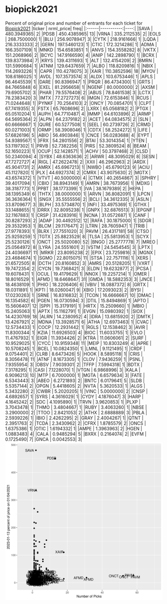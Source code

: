 # biopick2021
Percent of original price and number of entrants for each ticket for [Biopick2021](https://twitter.com/hashtag/Biopick2021)
|ticker |  nrml_price| freq|
|:------|-----------:|----:|
|SAVA   | 480.3949365|    2|
|PDSB   | 450.4385965|   13|
|VRNA   | 335.2112535|    2|
|EOLS   | 268.7500000|    1|
|BLU    | 256.9078947|    3|
|CYTK   | 218.9161666|    1|
|LQDA   | 216.3333333|    2|
|GERN   | 197.5460123|    1|
|CTIC   | 172.3214286|    1|
|ADMA   | 166.3507109|    1|
|MNKD   | 154.6583851|    1|
|ANVS   | 154.3558282|    8|
|VKTX   | 151.2068966|    2|
|BCYC   | 147.9166590|    4|
|ANIP   | 142.2898790|    1|
|BCRX   | 139.8373984|    7|
|KRYS   | 139.4311693|    1|
|ALT    | 132.4154209|    2|
|BMRN   | 131.5990684|    1|
|ATNM   | 129.6437659|    7|
|ALBO   | 118.8209816|    1|
|NBIX   | 114.2693226|    1|
|CAPR   | 110.4278075|    3|
|XAIR   | 110.3852596|   18|
|MYOV   | 108.6186025|    1|
|AVDL   | 107.3573574|    3|
|ALDX   | 103.6753446|    1|
|APLS   |  96.4645539|    1|
|DARE   |  90.8396947|    1|
|PRQR   |  86.4734300|    1|
|GRTS   |  84.7665848|    6|
|EXEL   |  81.2956658|    1|
|NGENF  |  80.0000000|    2|
|AXSM   |  79.6905702|    3|
|PHAR   |  79.5576408|    2|
|ABUS   |  78.8461538|    3|
|LCTX   |  78.2383420|    3|
|IMTX   |  77.2727273|    6|
|IMGN   |  72.6153846|    1|
|RCUS   |  71.0244648|    1|
|PYNKF  |  70.2564103|    2|
|ONCY   |  70.0854701|    1|
|CLPT   |  67.7419355|    3|
|FSTX   |  65.7608696|    2|
|LXRX   |  65.0568182|    2|
|PTGX   |  65.0510204|    1|
|AUPH   |  64.7710487|    4|
|IMMP   |  64.6103896|    2|
|ARMP   |  64.5695364|    2|
|ALPN   |  64.2379182|    2|
|ACET   |  64.0834575|    2|
|SLN    |  60.6666667|    1|
|QURE   |  60.5277508|    1|
|SEEL   |  60.2739726|    2|
|CRMD   |  60.0271003|    1|
|ORMP   |  58.3908046|    1|
|CDTX   |  58.2524272|    1|
|LIFE   |  57.6826196|    5|
|ABIO   |  56.4903846|    1|
|CNCE   |  56.0283688|    4|
|EYPT   |  54.9389567|    1|
|IFRX   |  54.2801556|    2|
|BTAI   |  53.3014354|    1|
|YTEN   |  53.1197302|    1|
|PRVB   |  52.7382256|    1|
|PIRS   |  52.3809524|    8|
|BEAM   |  52.1650223|    1|
|OCUP   |  52.1428571|    1|
|ACHV   |  50.3797468|    2|
|CLSD   |  50.2340094|    4|
|SYBX   |  48.6363636|    2|
|ARWR   |  48.3095029|    8|
|SESN   |  47.7272727|    4|
|RIGL   |  47.2622478|    2|
|XXII   |  46.2962963|    2|
|ARDX   |  45.9041731|    2|
|AMRX   |  45.6967213|    1|
|NWBO   |  45.6790123|    9|
|ACIU   |  45.1127820|    1|
|PLX    |  44.6927374|    2|
|CMRX   |  43.9075630|    2|
|MGTX   |  43.6574372|    1|
|VTVT   |  40.5000000|    4|
|CTMX   |  40.2654867|    3|
|SPHRY  |  39.4017094|    1|
|CBIO   |  38.8943149|    1|
|AMRN   |  38.7673956|    1|
|MDXG   |  38.3187773|    1|
|PPBT   |  38.1773399|    1|
|IVA    |  38.1679389|    2|
|HEPA   |  38.1395349|    6|
|THTX   |  38.0000000|    1|
|ARVN   |  36.8082091|    1|
|LPCN   |  36.3636364|    1|
|SNGX   |  35.5555556|    2|
|BCLI   |  34.3612335|    3|
|ASLN   |  33.8709677|    3|
|BLPH   |  33.5734870|    1|
|INFI   |  33.4975369|    1|
|GTHX   |  33.1488655|    1|
|DRRX   |  32.8095238|    1|
|GNPX   |  32.6876513|    3|
|EPGNF  |  32.1167883|    1|
|CRSP   |  31.4283916|    1|
|NCNA   |  31.0572687|    1|
|CANF   |  30.8287293|    2|
|ADAP   |  30.4492512|   12|
|RAFA   |  30.1875000|    1|
|SDGR   |  29.3532953|    1|
|BLCM   |  29.1176471|    2|
|LTRN   |  28.7605947|    1|
|TRIB   |  27.9778393|    1|
|BLRX   |  27.7551020|    3|
|PAVM   |  26.4317181|   58|
|CTSO   |  25.9259259|    1|
|TGTX   |  25.8823529|    8|
|TLSA   |  25.5813953|    1|
|SCYX   |  25.5230126|    1|
|ONCT   |  25.5020080|   52|
|BNGO   |  25.2777778|    7|
|MREO   |  25.0564972|    8|
|LYRA   |  24.5551601|    2|
|VSTM   |  24.5454545|    3|
|LPTX   |  24.4036697|   11|
|MRKR   |  23.8095238|    2|
|EPIX   |  23.7259816|    3|
|MGNX   |  23.4684674|    1|
|SGMO   |  22.8015075|   11|
|STSA   |  22.7571116|    1|
|XERS   |  21.6572505|    8|
|DCTH   |  20.8160852|    3|
|AMRS   |  20.5128205|    1|
|VXRT   |  19.7472354|    2|
|CYCN   |  19.7368421|    3|
|ELDN   |  19.6232877|    2|
|PCSA   |  19.6078431|    1|
|OCUL   |  19.4179629|    1|
|NNOX   |  19.2257214|    1|
|OMER   |  18.8016529|    1|
|AFMD   |  18.6468647|   31|
|GMDA   |  18.5882353|    3|
|JNCE   |  18.4638109|    1|
|PHIO   |  18.2206406|    6|
|VBIV   |  18.0887372|    8|
|GRTX   |  18.0311891|    1|
|KPTI   |  18.0260047|    9|
|XBIO   |  17.2093023|    2|
|BYSI   |  17.0230263|    1|
|SRNE   |  16.8316832|    3|
|TCON   |  16.6666667|   10|
|DMAC   |  16.1354582|    6|
|PGEN   |  16.0730594|    3|
|DTIL   |  15.8494869|    1|
|APTO   |  15.5606407|   12|
|SPPI   |  15.3179191|    1|
|HRTX   |  15.2509660|    1|
|MBIO   |  15.2405063|    1|
|APTX   |  15.1162791|    1|
|EVGN   |  15.0980392|    1|
|SIOX   |  14.4230769|   18|
|ALRN   |  14.2380952|    4|
|IDRA   |  13.6815920|    2|
|DMTK   |  13.4267921|    2|
|MDNA   |  13.3928571|    6|
|ATHA   |  12.6973463|    1|
|CVAC   |  12.5734433|    1|
|COCP   |  12.2931442|    1|
|RGLS   |  12.1538462|    3|
|AVIR   |  11.8300344|    1|
|KZIA   |  11.6926503|    4|
|BIOC   |  11.6033755|    1|
|EVLO   |  11.4767932|    1|
|EIGR   |  11.3934426|    2|
|KTRA   |  11.0606061|    2|
|SURF   |  10.9529025|    1|
|CYCC   |  10.9159348|   11|
|MEIP   |  10.8303249|    4|
|APRE   |  10.5708245|    1|
|BCEL   |  10.0824350|    1|
|LMNL   |   9.1121495|    1|
|CRDF   |   9.0754401|    2|
|CLRB   |   8.6473426|    5|
|HOOK   |   8.5895118|    1|
|CRIS   |   8.3056478|   11|
|ATNF   |   8.1673305|    1|
|CLOV   |   7.9436259|    1|
|PSNL   |   7.9355954|    3|
|OBSV   |   7.9039301|    2|
|TFFP   |   7.5994318|    1|
|BDTX   |   7.3178295|    1|
|CASI   |   7.1228070|    1|
|VTGN   |   6.9868996|    3|
|KALA   |   6.9096213|   10|
|MTP    |   6.7000000|    1|
|MGTA   |   6.6579634|    3|
|FATE   |   6.5343443|    3|
|ABEO   |   6.2721893|    2|
|BNTC   |   6.0179641|    5|
|SLDB   |   5.5357144|    2|
|OPGN   |   5.4418605|    2|
|NVTA   |   5.3620533|    1|
|ALGS   |   5.3432280|    2|
|CWBR   |   5.2020205|    1|
|VINC   |   5.0000000|    2|
|CNSP   |   4.6892657|    1|
|SYRS   |   4.3616029|    1|
|CYDY   |   4.1876047|    3|
|HARP   |   4.1645242|    2|
|SDC    |   4.1095890|    1|
|TRVN   |   3.9620853|    1|
|PLXP   |   3.7043478|    1|
|THMO   |   3.4804667|    1|
|RUBY   |   3.4063260|    1|
|NBSE   |   3.2900000|    2|
|TTOO   |   2.8421053|    2|
|ATHX   |   2.6888889|    3|
|PBLA   |   2.5939226|    1|
|IBIO   |   2.4262295|    2|
|GRAY   |   2.4004267|    1|
|QTNT   |   2.3951763|    2|
|TCDA   |   2.3430962|    2|
|CFRX   |   1.8785579|    2|
|ONCS   |   1.6375386|    1|
|OTIC   |   1.6194332|    1|
|AMPE   |   1.3963963|    2|
|HGEN   |   1.0883483|    4|
|CALA   |   0.9485294|    5|
|BXRX   |   0.2164074|    2|
|EVFM   |   0.1725490|    7|
|GNCA   |   0.0042553|    3|
![retvspicks](biopicks.png?raw=true)
